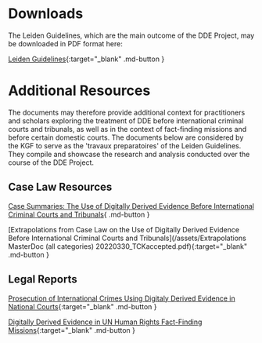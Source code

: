 # Downloads

The Leiden Guidelines, which are the main outcome of the DDE Project, may be downloaded in PDF format here: 

[Leiden Guidelines](/assets/Leiden-Guidelines.pdf){:target="_blank" .md-button }

# Additional Resources

The documents may therefore provide additional context for practitioners and scholars exploring the treatment of DDE before international criminal courts and tribunals, as well as in the context of fact-finding missions and before certain domestic courts. The documents below are considered by the KGF to serve as the 'travaux preparatoires' of the Leiden Guidelines. They compile and showcase the research and analysis conducted over the course of the DDE Project. 

## Case Law Resources

[Case Summaries: The Use of Digitally Derived Evidence Before International Criminal Courts and Tribunals](#){ .md-button }

[Extrapolations from Case Law on the Use of Digitally Derived Evidence Before International Criminal Courts and Tribunals](/assets/Extrapolations MasterDoc (all categories) 20220330_TCKaccepted.pdf){:target="_blank" .md-button }

## Legal Reports

[Prosecution of International Crimes Using Digitaly Derived Evidence in National Courts](/assets/National-Courts.pdf){:target="_blank" .md-button }

[Digitally Derived Evidence in UN Human Rights Fact-Finding Missions](/assets/Fact-Finding-Missions.pdf){:target="_blank" .md-button }
